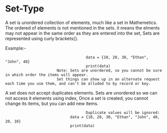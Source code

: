 # Set-Type
A set is unordered collection of elements, much like a set in Mathemetics. The ordered of elements is not mentioned in the sets. it means the elments may not appear in the same order as they are entered into the set, Sets are represented using curly brackets{}.

Example:-

                                        data = {10, 20, 30, "Ethan", "John", 40}
                                        print(data)
                           Note: Sets are unordered, so you cannot be sure in which order the items will appear.
                           Set things can show up in an alternate request each time you use them, and can't be alluded to by record or key.
                           
A set does not accept duplicates elements. Sets are unordered so we can not access it elements using index, Once a set is created, you cannot change its items, but you can add new items.
                                        
                                        Duplicate values will be ignored:
                                 data = {10, 20, 30, "Ethan", "John", 40, 20, 10}
                                 print(data)
                                       
